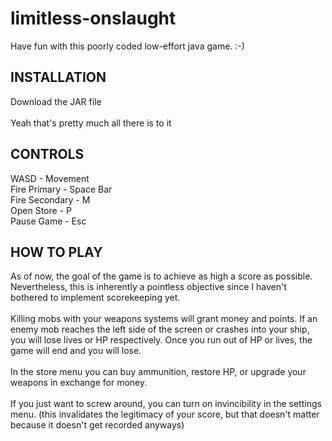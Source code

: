 # limitless-onslaught
Have fun with this poorly coded low-effort java game. :-) <br />
## INSTALLATION
Download the JAR file <br />
<br />
Yeah that's pretty much all there is to it <br />
## CONTROLS
WASD - Movement <br />
Fire Primary - Space Bar <br />
Fire Secondary - M <br />
Open Store - P <br />
Pause Game - Esc <br />
## HOW TO PLAY
As of now, the goal of the game is to achieve as high a score as possible. Nevertheless, this is inherently a pointless objective since I haven't bothered to implement scorekeeping yet. <br />
<br />
Killing mobs with your weapons systems will grant money and points. If an enemy mob reaches the left side of the screen or crashes into your ship, you will lose lives or HP respectively. Once you run out of HP or lives, the game will end and you will lose. <br />
<br />
In the store menu you can buy ammunition, restore HP, or upgrade your weapons in exchange for money. <br />
<br />
If you just want to screw around, you can turn on invincibility in the settings menu. (this invalidates the legitimacy of your score, but that doesn't matter because it doesn't get recorded anyways) <br />
